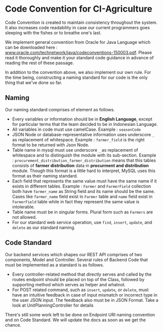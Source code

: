 # Code Convention for CI-Agriculture

Code Convention is created to maintain consistency throughout the system. It also increases code readability in case our current programmers goes sleeping with the fishes or to breathe one's last.

We implement general convention from Oracle for Java Language which can be downloaded here : www.oracle.com/technetwork/java/codeconventions-150003.pdf. Please read it thoroughly and make it your standard code guidance in advance of reading the rest of these passage.

In addition to the convention above, we also implement our own rule. For the time being, constructing a naming standard for our code is the only thing that we've done so far. 

## Naming

Our naming standard comprises of element as follows.  
  - Every variables or information should be in **English Language**, except for particular terms that the team decided to be in Indonesian Language.  
  - All variables in code must use camelCase. Example : ```seasonCode```
  - JSON Node or database-representative information uses underscore ```_``` as replacement of whitespace. Example : ```farmer_field``` is the right format to be returned with Json Node.
  - Table name in mysql must use underscore ```_``` as replacement of whitespace and to distinguish the module with its sub-section. Example : ```procurement_distribution_farmer_distribution``` means that this tables consists of **farmer distribution** data in **procurment and distribution** module. Though this format is a little hard to interpret, MySQL uses this format as their naming standard. 
  - Each field that represents the same value must have the same name if it exists in different tables. Example : ```Farmer``` and ```FarmerField``` collection both have ```farmer_name``` as String field and its name should be the same. Cases like ```farmer_name``` field exist in ```Farmer``` table and ```name``` field exist in ```FarmerField``` table while in fact they represent the same value is intolerable.
  - Table name must be in singular forms. Plural form such as ```Farmers``` are not allowed.
  - For our standard web service operation, use ```find```, ```insert```, ```update```, and ```delete``` as our standard naming.

## Code Standard

Our backend services which shapes our REST API comprises of two components, Model and Controller. Several rules of Backend Code that must be implemented as a standard is as follows.
- Every controller-related method that directly serves and called by the routes endpoint should be placed on top of the Class, followed by supporting method which serves as helper and whatnot.
- For POST related command, such as ```insert```, ```update```, or ```delete```, must have an intuitive feedback in case of input mismatch or incorrect type in the user JSON input. The feedback also must be in JSON Format. Take a look at UnitPlanningController for details

There's still some work left to be done on Endpoint URI naming convention and on Code Standard. We will update the docs as soon as we get the chance.